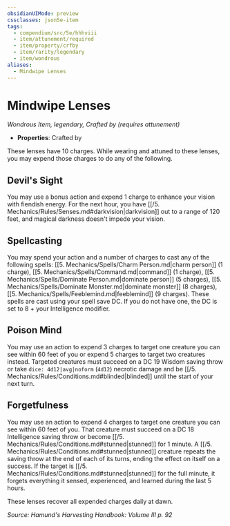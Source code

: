 ```yaml
---
obsidianUIMode: preview
cssclasses: json5e-item
tags:
  - compendium/src/5e/hhhviii
  - item/attunement/required
  - item/property/crfby
  - item/rarity/legendary
  - item/wondrous
aliases:
  - Mindwipe Lenses
---
```

# Mindwipe Lenses
*Wondrous Item, legendary, Crafted by (requires attunement)*  

- **Properties**: Crafted by

These lenses have 10 charges. While wearing and attuned to these lenses, you may expend those charges to do any of the following.

## Devil's Sight

You may use a bonus action and expend 1 charge to enhance your vision with fiendish energy. For the next hour, you have [[/5. Mechanics/Rules/Senses.md#darkvision\|darkvision]] out to a range of 120 feet, and magical darkness doesn't impede your vision.

## Spellcasting

You may spend your action and a number of charges to cast any of the following spells: [[5. Mechanics/Spells/Charm Person.md\|charm person]] (1 charge), [[5. Mechanics/Spells/Command.md\|command]] (1 charge), [[5. Mechanics/Spells/Dominate Person.md\|dominate person]] (5 charges), [[5. Mechanics/Spells/Dominate Monster.md\|dominate monster]] (8 charges), [[5. Mechanics/Spells/Feeblemind.md\|feeblemind]] (9 charges). These spells are cast using your spell save DC. If you do not have one, the DC is set to 8 + your Intelligence modifier.

## Poison Mind

You may use an action to expend 3 charges to target one creature you can see within 60 feet of you or expend 5 charges to target two creatures instead. Targeted creatures must succeed on a DC 19 Wisdom saving throw or take `dice: 4d12|avg|noform` (`4d12`) necrotic damage and be [[/5. Mechanics/Rules/Conditions.md#blinded\|blinded]] until the start of your next turn.

## Forgetfulness

You may use an action to expend 4 charges to target one creature you can see within 60 feet of you. That creature must succeed on a DC 18 Intelligence saving throw or become [[/5. Mechanics/Rules/Conditions.md#stunned\|stunned]] for 1 minute. A [[/5. Mechanics/Rules/Conditions.md#stunned\|stunned]] creature repeats the saving throw at the end of each of its turns, ending the effect on itself on a success. If the target is [[/5. Mechanics/Rules/Conditions.md#stunned\|stunned]] for the full minute, it forgets everything it sensed, experienced, and learned during the last 5 hours.

These lenses recover all expended charges daily at dawn.

*Source: Hamund's Harvesting Handbook: Volume III p. 92*
